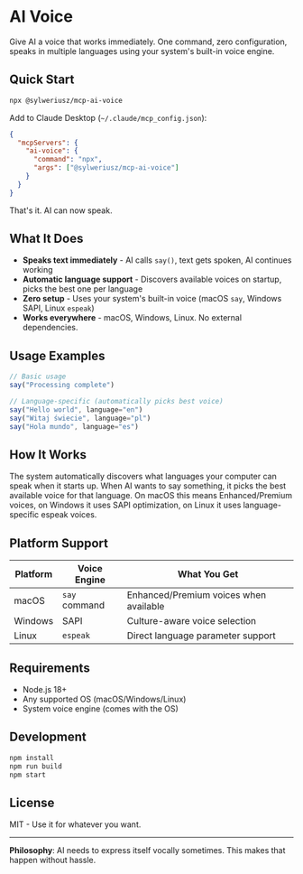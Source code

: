 # AI Voice

Give AI a voice that works immediately. One command, zero configuration, speaks in multiple languages using your system's built-in voice engine.

## Quick Start

```bash
npx @sylweriusz/mcp-ai-voice
```

Add to Claude Desktop (`~/.claude/mcp_config.json`):

```json
{
  "mcpServers": {
    "ai-voice": {
      "command": "npx",
      "args": ["@sylweriusz/mcp-ai-voice"]
    }
  }
}
```

That's it. AI can now speak.

## What It Does

- **Speaks text immediately** - AI calls `say()`, text gets spoken, AI continues working
- **Automatic language support** - Discovers available voices on startup, picks the best one per language
- **Zero setup** - Uses your system's built-in voice (macOS `say`, Windows SAPI, Linux `espeak`)
- **Works everywhere** - macOS, Windows, Linux. No external dependencies.

## Usage Examples

```javascript
// Basic usage
say("Processing complete")

// Language-specific (automatically picks best voice)
say("Hello world", language="en")
say("Witaj świecie", language="pl") 
say("Hola mundo", language="es")
```

## How It Works

The system automatically discovers what languages your computer can speak when it starts up. When AI wants to say something, it picks the best available voice for that language. On macOS this means Enhanced/Premium voices, on Windows it uses SAPI optimization, on Linux it uses language-specific espeak voices.

## Platform Support

| Platform | Voice Engine | What You Get |
|----------|--------------|--------------|
| macOS    | `say` command | Enhanced/Premium voices when available |
| Windows  | SAPI | Culture-aware voice selection |
| Linux    | `espeak` | Direct language parameter support |

## Requirements

- Node.js 18+
- Any supported OS (macOS/Windows/Linux)
- System voice engine (comes with the OS)

## Development

```bash
npm install
npm run build
npm start
```

## License

MIT - Use it for whatever you want.

---

**Philosophy**: AI needs to express itself vocally sometimes. This makes that happen without hassle.